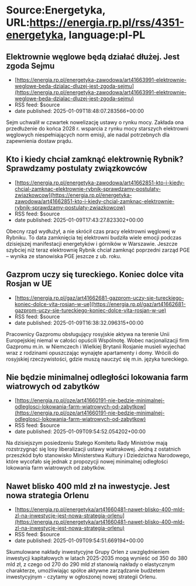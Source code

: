 # Source:Energetyka, URL:https://energia.rp.pl/rss/4351-energetyka, language:pl-PL

## Elektrownie węglowe będą działać dłużej. Jest zgoda Sejmu
 - [https://energia.rp.pl/energetyka-zawodowa/art41663991-elektrownie-weglowe-beda-dzialac-dluzej-jest-zgoda-sejmu](https://energia.rp.pl/energetyka-zawodowa/art41663991-elektrownie-weglowe-beda-dzialac-dluzej-jest-zgoda-sejmu)
 - RSS feed: $source
 - date published: 2025-01-09T18:48:07.283566+00:00

Sejm uchwalił w czwartek nowelizację ustawy o rynku mocy. Zakłada ona przedłużenie do końca 2028 r. wsparcia z rynku mocy starszych elektrowni węglowych niespełniających norm emisji, ale nadal potrzebnych dla zapewnienia dostaw prądu.

## Kto i kiedy chciał zamknąć elektrownię Rybnik? Sprawdzamy postulaty związkowców
 - [https://energia.rp.pl/energetyka-zawodowa/art41662851-kto-i-kiedy-chcial-zamknac-elektrownie-rybnik-sprawdzamy-postulaty-zwiazkowcow](https://energia.rp.pl/energetyka-zawodowa/art41662851-kto-i-kiedy-chcial-zamknac-elektrownie-rybnik-sprawdzamy-postulaty-zwiazkowcow)
 - RSS feed: $source
 - date published: 2025-01-09T17:43:27.823302+00:00

Obecny rząd wydłużył, a nie skrócił czas pracy elektrowni węglowej w Rybniku. To data zamknięcia tej elektrowni budziła wiele emocji podczas dzisiejszej manifestacji energetyków i górników w Warszawie. Jeszcze szybciej niż teraz elektrownię Rybnik chciał zamknąć poprzedni zarząd PGE – wynika ze stanowiska PGE jeszcze z ub. roku.

## Gazprom uczy się tureckiego. Koniec dolce vita Rosjan w UE
 - [https://energia.rp.pl/gaz/art41662681-gazprom-uczy-sie-tureckiego-koniec-dolce-vita-rosjan-w-ue](https://energia.rp.pl/gaz/art41662681-gazprom-uczy-sie-tureckiego-koniec-dolce-vita-rosjan-w-ue)
 - RSS feed: $source
 - date published: 2025-01-09T16:38:32.096315+00:00

Pracownicy Gazpromu obsługujący rosyjskie aktywa na terenie Unii Europejskiej niemal w całości opuścili Wspólnotę. Wobec nacjonalizacji firm Gazpromu m.in. w Niemczech i Wielkiej Brytanii Rosjanie musieli wyjechać wraz z rodzinami opuszczając wynajęte apartamenty i domy. Wrócili do rosyjskiej rzeczywistości, gdzie muszą nauczyć się m.in. języka tureckiego.

## Nie będzie minimalnej odległości lokowania farm wiatrowych od zabytków
 - [https://energia.rp.pl/oze/art41660191-nie-bedzie-minimalnej-odleglosci-lokowania-farm-wiatrowych-od-zabytkow](https://energia.rp.pl/oze/art41660191-nie-bedzie-minimalnej-odleglosci-lokowania-farm-wiatrowych-od-zabytkow)
 - RSS feed: $source
 - date published: 2025-01-09T09:54:52.054202+00:00

Na dzisiejszym posiedzeniu Stałego Komitetu Rady Ministrów mają rozstrzygnąć się losy liberalizacji ustawy wiatrakowej. Jedną z ostatnich przeszkód było stanowisko Ministerstwa Kultury i Dziedzictwa Narodowego, które wycofało się jednak z propozycji nowej minimalnej odległości lokowania farm wiatrowych od zabytków.

## Nawet blisko 400 mld zł na inwestycje. Jest nowa strategia Orlenu
 - [https://energia.rp.pl/energetyka/art41660481-nawet-blisko-400-mld-zl-na-inwestycje-jest-nowa-strategia-orlenu](https://energia.rp.pl/energetyka/art41660481-nawet-blisko-400-mld-zl-na-inwestycje-jest-nowa-strategia-orlenu)
 - RSS feed: $source
 - date published: 2025-01-09T09:54:51.669194+00:00

Skumulowane nakłady inwestycyjne Grupy Orlen z uwzględnieniem inwestycji kapitałowych w latach 2025-2035 mogą wynieść od 350 do 380 mld zł, z czego od 270 do 290 mld zł stanowią nakłady o elastycznym charakterze, umożliwiając spółce aktywne zarządzanie budżetem inwestycyjnym - czytamy w ogłoszonej nowej strategii Orlenu.

